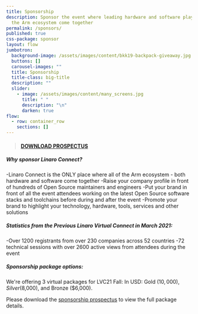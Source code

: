 ```yaml
---
title: Sponsorship
description: Sponsor the event where leading hardware and software players in
  the Arm ecosystem come together
permalink: /sponsors/
published: true
css-package: sponsor
layout: flow
jumbotron:
  background-image: /assets/images/content/bkk19-backpack-giveaway.jpg
  buttons: []
  carousel-images: ""
  title: Sponsorship
  title-class: big-title
  description: ""
  slider:
    - image: /assets/images/content/many_screens.jpg
      title: " "
      description: "\n"
      darken: true
flow:
  - row: container_row
    sections: []
---
```

> #### **[DOWNLOAD PROSPECTUS](https://drive.google.com/file/d/1Owb_Eej-ZRRBXnth_9IdBh-UStV7EzqL/view?usp=sharing)**

##### **Why sponsor Linaro Connect?**

\-Linaro Connect is the ONLY place where all of the Arm ecosystem - both hardware and software come together -Raise your company profile in front of hundreds of Open Source maintainers and engineers -Put your brand in front of all the event attendees working on the latest Open Source software stacks and toolchains before during and after the event
-Promote your brand to highlight your technology, hardware, tools, services and other solutions

##### **Statistics from the Previous Linaro Virtual Connect in March 2021:** 

\-Over 1200 registrants from over 230 companies across 52 countries  -72 technical sessions with over 2600 active views from attendees during the event

##### **Sponsorship package options:** 

We're offering 3 virtual packages for LVC21 Fall: In USD: Gold ($10,000), Silver ($8,000), and Bronze ($6,000).

Please download the [sponsorship prospectus](https://drive.google.com/file/d/127iikK8vK7UtHb9mVdAHS_ItwDvwPwRO/view?usp=sharing) to view the full package details.